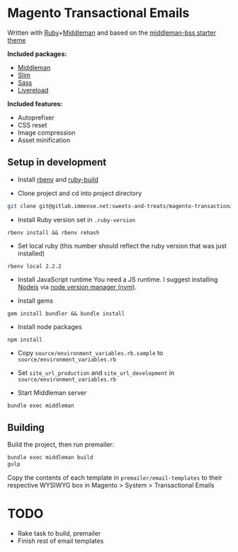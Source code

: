 # Magento Transactional Emails

Written with [Ruby](https://www.ruby-lang.org/en/)+[Middleman](http://middlemanapp.com) and based on the [middleman-bss starter theme](https://github.com/hello-jason/middleman-bss)

**Included packages:**

* [Middleman](http://middlemanapp.com/)
* [Slim](http://slim-lang.com/)
* [Sass](http://sass-lang.com/)
* [Livereload](https://github.com/middleman/middleman-livereload)

**Included features:**

* Autoprefixer
* CSS reset
* Image compression
* Asset minification

## Setup in development

* Install [rbenv](https://github.com/sstephenson/rbenv) and [ruby-build](https://github.com/sstephenson/ruby-build#installing-as-an-rbenv-plugin-recommended)

* Clone project and cd into project directory

```bash
git clone git@gitlab.immense.net:sweets-and-treats/magento-transactional-emails.git && cd magento-transactional-emails
```

* Install Ruby version set in `.ruby-version`

```
rbenv install && rbenv rehash
```

* Set local ruby (this number should reflect the ruby version that was just installed)

```
rbenv local 2.2.2
```

* Install JavaScript runtime
You need a JS runtime. I suggest installing [Nodejs](http://nodejs.org/) via [node version manager (nvm)](https://github.com/creationix/nvm).

* Install gems

```
gem install bundler && bundle install
```

* Install node packages

```
npm install
```

* Copy `source/environment_variables.rb.sample` to `source/environment_variables.rb`

* Set `site_url_production` and `site_url_development` in `source/environment_variables.rb`

* Start Middleman server

```bash
bundle exec middleman
```

## Building

Build the project, then run premailer:

```bash
bundle exec middleman build
gulp
```

Copy the contents of each template in `premailer/email-templates` to their respective WYSIWYG box in Magento > System > Transactional Emails

# TODO

* Rake task to build, premailer
* Finish rest of email templates
